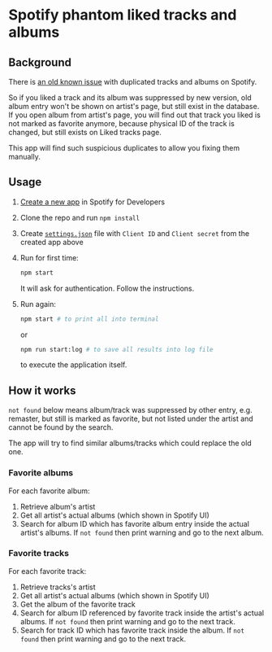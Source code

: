 # Spotify phantom liked tracks and albums

## Background

There is [an old known issue](https://community.spotify.com/t5/Live-Ideas/All-Platforms-Consolidate-duplicates/idi-p/4829023) with duplicated tracks and albums on Spotify.

So if you liked a track and its album was suppressed by new version, old album entry won't be shown on artist's page, but still exist in the database. If you open album from artist's page, you will find out that track you liked is not marked as favorite anymore, because physical ID of the track is changed, but still exists on Liked tracks page.

This app will find such suspicious duplicates to allow you fixing them manually.

## Usage

1. [Create a new app](https://developer.spotify.com/documentation/web-api/concepts/apps) in Spotify for Developers
2. Clone the repo and run `npm install`
3. Create [`settings.json`](./settings.json.example) file with `Client ID` and `Client secret` from the created app above
4. Run for first time:

   ```sh
   npm start
   ```

   It will ask for authentication. Follow the instructions.

5. Run again:

   ```sh
   npm start # to print all into terminal
   ```

   or

   ```sh
   npm run start:log # to save all results into log file
   ```

   to execute the application itself.

## How it works

`not found` below means album/track was suppressed by other entry, e.g. remaster, but still is marked as favorite, but not listed under the artist and cannot be found by the search.

The app will try to find similar albums/tracks which could replace the old one.

### Favorite albums

For each favorite album:

1.  Retrieve album's artist
2.  Get all artist's actual albums (which shown in Spotify UI)
3.  Search for album ID which has favorite album entry inside the actual artist's albums. If `not found` then print warning and go to the next album.

### Favorite tracks

For each favorite track:

1.  Retrieve tracks's artist
2.  Get all artist's actual albums (which shown in Spotify UI)
3.  Get the album of the favorite track
4.  Search for album ID referenced by favorite track inside the artist's actual albums. If `not found` then print warning and go to the next track.
5.  Search for track ID which has favorite track inside the album. If `not found` then print warning and go to the next track.
